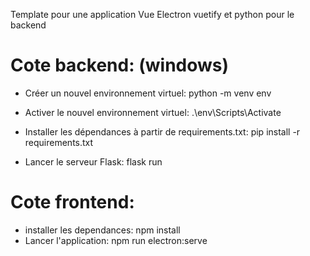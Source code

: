 Template pour une application Vue Electron vuetify et python pour le backend

# Cote backend: (windows)
- Créer un nouvel environnement virtuel:
python -m venv env

- Activer le nouvel environnement virtuel:
.\env\Scripts\Activate

- Installer les dépendances à partir de requirements.txt:
pip install -r requirements.txt

- Lancer le serveur Flask:
flask run

# Cote frontend:
- installer les dependances:
npm install
- Lancer l'application:
npm run electron:serve
